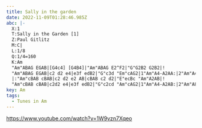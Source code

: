 ```yaml
---
title: Sally in the garden
date: 2022-11-09T01:28:46.985Z
abc: |-
  X:1
  T:Sally in the Garden [1]
  Z:Paul Gitlitz
  M:C|
  L:1/8
  Q:1/4=160
  K:Am
  "Am"ABAG EGAB|[G4c4] [G4B4]|"Am"ABAG E2^F2|"G"G2B2 G2B2|!
  "Am"ABAG EGAB|c2 d2 e4|e3f edB2|"G"c3d "Em"cAG2|1"Am"A4-A2AA:|2"Am"A4-A2AB|]!
  |:"Am"cBAB cBAB|c2 d2 e2 AB|cBAB c2 d2|"E"ecBc "Am"A2AB|!
  "Am"cBAB cBAB|c2d2 e4|e3f edB2|"G"c2cd "Am"cAG2|1"Am"A4-A2AB:|2"Am"A8|]
key: Am
tags:
  - Tunes in Am
---
```

https://www.youtube.com/watch?v=1W9vzn7Xqeo